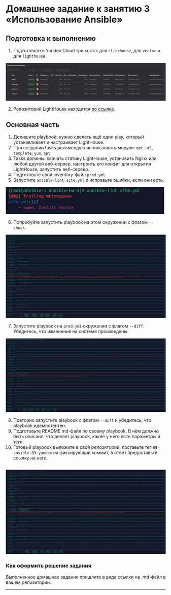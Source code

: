 # Домашнее задание к занятию 3 «Использование Ansible»

## Подготовка к выполнению

1. Подготовьте в Yandex Cloud три хоста: для `clickhouse`, для `vector` и для `lighthouse`.

![Ansible](https://github.com/gaming4funNel/ansible-hw-3/blob/main/img/1.png)

2. Репозиторий LightHouse находится [по ссылке](https://github.com/VKCOM/lighthouse).

## Основная часть

1. Допишите playbook: нужно сделать ещё один play, который устанавливает и настраивает LightHouse.
2. При создании tasks рекомендую использовать модули: `get_url`, `template`, `yum`, `apt`.
3. Tasks должны: скачать статику LightHouse, установить Nginx или любой другой веб-сервер, настроить его конфиг для открытия LightHouse, запустить веб-сервер.
4. Подготовьте свой inventory-файл `prod.yml`.
5. Запустите `ansible-lint site.yml` и исправьте ошибки, если они есть.

![Ansible](https://github.com/gaming4funNel/ansible-hw-3/blob/main/img/2.png)

6. Попробуйте запустить playbook на этом окружении с флагом `--check`.

![Ansible](https://github.com/gaming4funNel/ansible-hw-3/blob/main/img/4.png)

7. Запустите playbook на `prod.yml` окружении с флагом `--diff`. Убедитесь, что изменения на системе произведены.

![Ansible](https://github.com/gaming4funNel/ansible-hw-3/blob/main/img/5.png)

8. Повторно запустите playbook с флагом `--diff` и убедитесь, что playbook идемпотентен.
9. Подготовьте README.md-файл по своему playbook. В нём должно быть описано: что делает playbook, какие у него есть параметры и теги.
10. Готовый playbook выложите в свой репозиторий, поставьте тег `08-ansible-03-yandex` на фиксирующий коммит, в ответ предоставьте ссылку на него.

![Ansible](https://github.com/gaming4funNel/ansible-hw-3/blob/main/img/3.png)
---

### Как оформить решение задания

Выполненное домашнее задание пришлите в виде ссылки на .md-файл в вашем репозитории.

---

